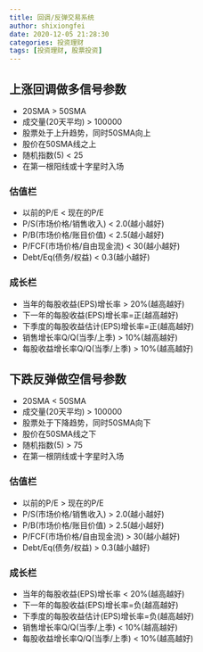 ```yaml
---
title: 回调/反弹交易系统
author: shixiongfei
date: 2020-12-05 21:28:30
categories: 投资理财
tags: [投资理财, 股票投资]
---
```


## 上涨回调做多信号参数

- 20SMA > 50SMA
- 成交量(20天平均) > 100000
- 股票处于上升趋势，同时50SMA向上
- 股价在50SMA线之上
- 随机指数(5) < 25
- 在第一根阳线或十字星时入场

### 估值栏

- 以前的P/E < 现在的P/E
- P/S(市场价格/销售收入) < 2.0(越小越好)
- P/B(市场价格/账目价值) < 2.5(越小越好)
- P/FCF(市场价格/自由现金流) < 30(越小越好)
- Debt/Eq(债务/权益) < 0.3(越小越好)

### 成长栏

- 当年的每股收益(EPS)增长率 > 20%(越高越好)
- 下一年的每股收益(EPS)增长率=正(越高越好)
- 下季度的每股收益估计(EPS)增长率=正(越高越好)
- 销售增长率Q/Q(当季/上季) > 10%(越高越好)
- 每股收益增长率Q/Q(当季/上季) > 10%(越高越好)

## 下跌反弹做空信号参数

- 20SMA < 50SMA
- 成交量(20天平均) > 100000
- 股票处于下降趋势，同时50SMA向下
- 股价在50SMA线之下
- 随机指数(5) > 75
- 在第一根阴线或十字星时入场

### 估值栏

- 以前的P/E > 现在的P/E
- P/S(市场价格/销售收入) > 2.0(越小越好)
- P/B(市场价格/账目价值) > 2.5(越小越好)
- P/FCF(市场价格/自由现金流) > 30(越小越好)
- Debt/Eq(债务/权益) > 0.3(越小越好)

### 成长栏

- 当年的每股收益(EPS)增长率 < 20%(越高越好)
- 下一年的每股收益(EPS)增长率=负(越高越好)
- 下季度的每股收益估计(EPS)增长率=负(越高越好)
- 销售增长率Q/Q(当季/上季) < 10%(越高越好)
- 每股收益增长率Q/Q(当季/上季) < 10%(越高越好)
